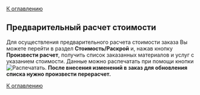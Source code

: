 [К оглавлению](/service/doc/?cid=stol)
## Предварительный расчет стоимости

Для осуществления предварительного расчета стоимости заказа Вы можете перейти в раздел **Стоимость/Раскрой** и, нажав кнопку **Произвести расчет**, получить список заказанных материалов и услуг с указанием стоимости.
Данные можно распечатать при помощи кнопки ![Распечатать](/service/doc/img/button-print.png "Распечатать").
**После внесения изменений в заказ для обновления списка нужно произвести перерасчет.**

[К оглавлению](/service/doc/?cid=stol)
